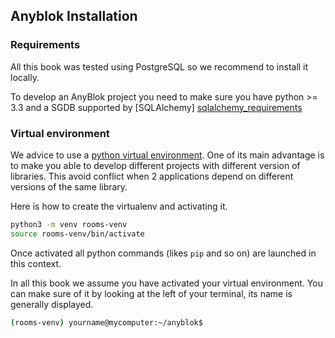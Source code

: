 ## Anyblok Installation


### Requirements

All this book was tested using PostgreSQL so we recommend to install it locally.

To develop an AnyBlok project you need to make sure you have
python >= 3.3 and a SGDB supported by [SQLAlchemy]
[sqlalchemy_requirements]

[comment]: <> (TODO: make sure reader has the expected role in its database)

### Virtual environment

We advice to use a [python virtual environment](
https://docs.python.org/3/tutorial/venv.html). One of its main advantage
is to make you able to develop different projects with different
version of libraries. This avoid conflict when 2 applications depend on
different versions of the same library.

Here is how to create the virtualenv and activating it.

```bash
python3 -m venv rooms-venv
source rooms-venv/bin/activate
```
Once activated all python commands (likes ``pip`` and so on) are launched in
this context.

In all this book we assume you have activated your virtual environment. You can
make sure of it by looking at the left of your terminal, 
its name is generally displayed.

```bash
(rooms-venv) yourname@mycomputer:~/anyblok$ 
```


[sqlalchemy_requirements]: http://docs.sqlalchemy.org/en/latest
